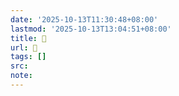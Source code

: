 ```yaml
---
date: '2025-10-13T11:30:48+08:00'
lastmod: '2025-10-13T13:04:51+08:00'
title: 󰧌
url: 󰧌
tags: []
src:
note:
---
```

